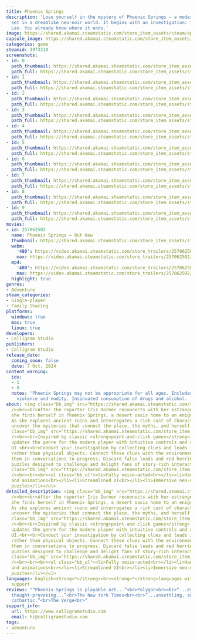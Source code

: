 ```yaml
---
title: Phoenix Springs
description: 'Lose yourself in the mystery of Phoenix Springs – a modern point-and-click
  set in a dreamlike neo-noir world. It begins with an investigation: find your brother
  Leo. You already know where it ends.'
image: https://shared.akamai.steamstatic.com/store_item_assets/steam/apps/1973310/header.jpg?t=1732820056
capsule_image: https://shared.akamai.steamstatic.com/store_item_assets/steam/apps/1973310/capsule_231x87.jpg?t=1732820056
categories: game
steamid: 1973310
screenshots:
- id: 0
  path_thumbnail: https://shared.akamai.steamstatic.com/store_item_assets/steam/apps/1973310/ss_d57aada09c52de6ab57a27d6d24b76b65d26027d.600x338.jpg?t=1732820056
  path_full: https://shared.akamai.steamstatic.com/store_item_assets/steam/apps/1973310/ss_d57aada09c52de6ab57a27d6d24b76b65d26027d.1920x1080.jpg?t=1732820056
- id: 1
  path_thumbnail: https://shared.akamai.steamstatic.com/store_item_assets/steam/apps/1973310/ss_f6d6105f4c36dc98f0f98e0b9b0c290ea94e0a3a.600x338.jpg?t=1732820056
  path_full: https://shared.akamai.steamstatic.com/store_item_assets/steam/apps/1973310/ss_f6d6105f4c36dc98f0f98e0b9b0c290ea94e0a3a.1920x1080.jpg?t=1732820056
- id: 2
  path_thumbnail: https://shared.akamai.steamstatic.com/store_item_assets/steam/apps/1973310/ss_aec86e978d6907f5c017c02474c2e59c62d107b9.600x338.jpg?t=1732820056
  path_full: https://shared.akamai.steamstatic.com/store_item_assets/steam/apps/1973310/ss_aec86e978d6907f5c017c02474c2e59c62d107b9.1920x1080.jpg?t=1732820056
- id: 3
  path_thumbnail: https://shared.akamai.steamstatic.com/store_item_assets/steam/apps/1973310/ss_1f97df5ea1c190853ad13b5a219538abb9deeb71.600x338.jpg?t=1732820056
  path_full: https://shared.akamai.steamstatic.com/store_item_assets/steam/apps/1973310/ss_1f97df5ea1c190853ad13b5a219538abb9deeb71.1920x1080.jpg?t=1732820056
- id: 4
  path_thumbnail: https://shared.akamai.steamstatic.com/store_item_assets/steam/apps/1973310/ss_2eb3fb1c991c783a969c9f83ca608a8994462fb4.600x338.jpg?t=1732820056
  path_full: https://shared.akamai.steamstatic.com/store_item_assets/steam/apps/1973310/ss_2eb3fb1c991c783a969c9f83ca608a8994462fb4.1920x1080.jpg?t=1732820056
- id: 5
  path_thumbnail: https://shared.akamai.steamstatic.com/store_item_assets/steam/apps/1973310/ss_49165bb1c7da9bc46f6cb23b5f2b1207d2bb095d.600x338.jpg?t=1732820056
  path_full: https://shared.akamai.steamstatic.com/store_item_assets/steam/apps/1973310/ss_49165bb1c7da9bc46f6cb23b5f2b1207d2bb095d.1920x1080.jpg?t=1732820056
- id: 6
  path_thumbnail: https://shared.akamai.steamstatic.com/store_item_assets/steam/apps/1973310/ss_c97f6807d3f4fd6d17bd878d2daa724a0736d037.600x338.jpg?t=1732820056
  path_full: https://shared.akamai.steamstatic.com/store_item_assets/steam/apps/1973310/ss_c97f6807d3f4fd6d17bd878d2daa724a0736d037.1920x1080.jpg?t=1732820056
- id: 7
  path_thumbnail: https://shared.akamai.steamstatic.com/store_item_assets/steam/apps/1973310/ss_7bda7e7a5e58629dfcd873e0d8ca868f255fbe41.600x338.jpg?t=1732820056
  path_full: https://shared.akamai.steamstatic.com/store_item_assets/steam/apps/1973310/ss_7bda7e7a5e58629dfcd873e0d8ca868f255fbe41.1920x1080.jpg?t=1732820056
- id: 8
  path_thumbnail: https://shared.akamai.steamstatic.com/store_item_assets/steam/apps/1973310/ss_1ee1612eb7efba1a21a4140b353925fccae16279.600x338.jpg?t=1732820056
  path_full: https://shared.akamai.steamstatic.com/store_item_assets/steam/apps/1973310/ss_1ee1612eb7efba1a21a4140b353925fccae16279.1920x1080.jpg?t=1732820056
- id: 9
  path_thumbnail: https://shared.akamai.steamstatic.com/store_item_assets/steam/apps/1973310/ss_b3cdaf937e4dab70b948ae22614cf8c46fc0bea6.600x338.jpg?t=1732820056
  path_full: https://shared.akamai.steamstatic.com/store_item_assets/steam/apps/1973310/ss_b3cdaf937e4dab70b948ae22614cf8c46fc0bea6.1920x1080.jpg?t=1732820056
movies:
- id: 257062502
  name: Phoenix Springs – Out Now
  thumbnail: https://shared.akamai.steamstatic.com/store_item_assets/steam/apps/257062502/a25e69cfacd3c0c3924892ceac39bdb652a647f8/movie_600x337.jpg?t=1728308482
  webm:
    '480': https://video.akamai.steamstatic.com/store_trailers/257062502/movie480_vp9.webm?t=1728308482
    max: https://video.akamai.steamstatic.com/store_trailers/257062502/movie_max_vp9.webm?t=1728308482
  mp4:
    '480': https://video.akamai.steamstatic.com/store_trailers/257062502/movie480.mp4?t=1728308482
    max: https://video.akamai.steamstatic.com/store_trailers/257062502/movie_max.mp4?t=1728308482
  highlight: true
genres:
- Adventure
steam_categories:
- Single-player
- Family Sharing
platforms:
  windows: true
  mac: true
  linux: true
developers:
- Calligram Studio
publishers:
- Calligram Studio
release_date:
  coming_soon: false
  date: 7 Oct, 2024
content_warning:
  ids:
  - 1
  - 5
  notes: 'Phoenix Springs may not be appropriate for all ages. Includes cartoon/fantasy
    violence and nudity. Insinuated consumption of drugs and alcohol.  '
about: <img class="bb_img" src="https://shared.akamai.steamstatic.com/store_item_assets/steam/apps/1973310/extras/phoenix_springs.gif?t=1732820056"
  /><br><br>After the reporter Iris Dormer reconnects with her estranged brother,
  she finds herself in Phoenix Springs, a desert oasis home to an enigmatic community.
  As she explores ancient ruins and interrogates a rich cast of characters, she must
  uncover the mysteries that connect the place, the myths, and herself.<br><br><img
  class="bb_img" src="https://shared.akamai.steamstatic.com/store_item_assets/steam/apps/1973310/extras/phoenix_springs_gameplay.gif?t=1732820056"
  /><br><br>Inspired by classic <strong>point-and-click games</strong>, Phoenix Springs
  updates the genre for the modern player with intuitive controls and a streamlined
  UI.<br><br>Conduct your investigation by collecting clues and leads in your inventory
  rather than physical objects. Connect these clues with the environment or mention
  them in conversations to progress. Discard false leads and red herrings as you solve logical
  puzzles designed to challenge and delight fans of story-rich interactive experiences.<br><br><img
  class="bb_img" src="https://shared.akamai.steamstatic.com/store_item_assets/steam/apps/1973310/extras/phoenix_springs_features.gif?t=1732820056"
  /><br><br><br><ul class="bb_ul"><li>Fully voice-acted<br></li><li>Hand-drawn art
  and animations<br></li><li>Streamlined UI<br></li><li>Immersive neo-noir universe<br></li><li>Challenging
  puzzles</li></ul>
detailed_description: <img class="bb_img" src="https://shared.akamai.steamstatic.com/store_item_assets/steam/apps/1973310/extras/phoenix_springs.gif?t=1732820056"
  /><br><br>After the reporter Iris Dormer reconnects with her estranged brother,
  she finds herself in Phoenix Springs, a desert oasis home to an enigmatic community.
  As she explores ancient ruins and interrogates a rich cast of characters, she must
  uncover the mysteries that connect the place, the myths, and herself.<br><br><img
  class="bb_img" src="https://shared.akamai.steamstatic.com/store_item_assets/steam/apps/1973310/extras/phoenix_springs_gameplay.gif?t=1732820056"
  /><br><br>Inspired by classic <strong>point-and-click games</strong>, Phoenix Springs
  updates the genre for the modern player with intuitive controls and a streamlined
  UI.<br><br>Conduct your investigation by collecting clues and leads in your inventory
  rather than physical objects. Connect these clues with the environment or mention
  them in conversations to progress. Discard false leads and red herrings as you solve logical
  puzzles designed to challenge and delight fans of story-rich interactive experiences.<br><br><img
  class="bb_img" src="https://shared.akamai.steamstatic.com/store_item_assets/steam/apps/1973310/extras/phoenix_springs_features.gif?t=1732820056"
  /><br><br><br><ul class="bb_ul"><li>Fully voice-acted<br></li><li>Hand-drawn art
  and animations<br></li><li>Streamlined UI<br></li><li>Immersive neo-noir universe<br></li><li>Challenging
  puzzles</li></ul>
languages: English<strong>*</strong><br><strong>*</strong>languages with full audio
  support
reviews: "“Phoenix Springs is playable art...”<br>Polygon<br><br>“...eye-catching,
  thought-provoking...”<br>The New York Times<br><br>“...unsettling, smart, and emotionally
  cathartic.”<br>The Verge<br>"
support_info:
  url: https://www.calligramstudio.com
  email: hi@calligramstudio.com
tags:
- adventure
---
```

